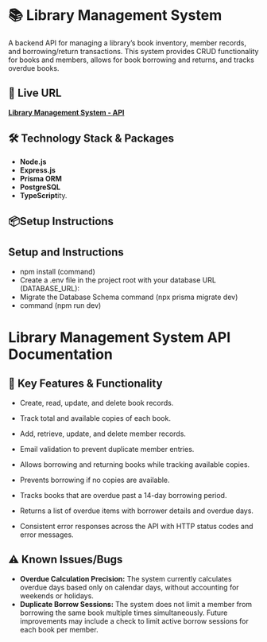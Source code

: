 # 📚 Library Management System

A backend API for managing a library’s book inventory, member records, and borrowing/return transactions. This system provides CRUD functionality for books and members, allows for book borrowing and returns, and tracks overdue books.

## 🚀 Live URL
**[Library Management System - API](https://assinment-8-seven.vercel.app)**

## 🛠 Technology Stack & Packages

- **Node.js** 
- **Express.js** 
- **Prisma ORM**
- **PostgreSQL** 
- **TypeScript**ity.

## 📦Setup Instructions


## Setup and Instructions

- npm install  (command)
- Create a .env file in the project root with your database URL (DATABASE_URL):
- Migrate the Database Schema  command (npx prisma migrate dev) 
- command (npm run dev)



# Library Management System API Documentation

## 🌟 Key Features & Functionality


- Create, read, update, and delete book records.
- Track total and available copies of each book.

- Add, retrieve, update, and delete member records.
- Email validation to prevent duplicate member entries.

- Allows borrowing and returning books while tracking available copies.
- Prevents borrowing if no copies are available.

- Tracks books that are overdue past a 14-day borrowing period.
- Returns a list of overdue items with borrower details and overdue days.

- Consistent error responses across the API with HTTP status codes and error messages.



## ⚠ Known Issues/Bugs

- **Overdue Calculation Precision:** The system currently calculates overdue days based only on calendar days, without accounting for weekends or holidays.
- **Duplicate Borrow Sessions:** The system does not limit a member from borrowing the same book multiple times simultaneously. Future improvements may include a check to limit active borrow sessions for each book per member.
